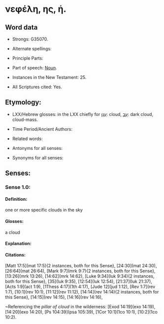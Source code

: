 # νεφέλη, ης, ἡ.

<!-- Status: S2=NeedsReview -->
<!-- Lexica used for edits: BDAG, LN, BN, A-S -->

## Word data

* Strongs: G35070.

* Alternate spellings:

* Principle Parts: 

* Part of speech: 
[Noun](http://ugg.readthedocs.io/en/latest/noun.html).

* Instances in the New Testament: 25.

* All Scriptures cited: Yes.

## Etymology: 

* LXX/Hebrew glosses: 
in the LXX chiefly for [עָנָן](//en-uhal/H6051): cloud, [עָב](//en-uhal/H5645): dark cloud, cloud-mass. 

* Time Period/Ancient Authors: 

* Related words: 

* Antonyms for all senses:

* Synonyms for all senses: 


## Senses:

### Sense  1.0: 

#### Definition: 
one or more specific clouds in the sky

#### Glosses: 

a cloud

#### Explanation: 

#### Citations: 

[Matt 17:5](mat 17:5){2 instances, both for this Sense}, [24:30](mat 24:30), [26:64](mat 26:64), [Mark 9:7](mrk 9:7){2 instances, both for this Sense}, [13:26](mrk 13:26), [14:62](mrk 14:62), [Luke 9:34](luk 9:34){2 instances, both for this Sense}, [35](luk 9:35), [12:54](luk 12:54), [21:37](luk 21:37), [Acts 1:9](act 1:9), [1Thess 4:17](1th 4:17), [Jude 12](jud 1:12), [Rev 1:7](rev 1:7), [10:1](rev 10:1), [11:12](rev 11:12), [14:14](rev 14:14){2 instances, both for this Sense}, [14:15](rev 14:15), [14:16](rev 14:16),

~Referencing the *pillar of cloud* in the wilderness: [Exod 14:19](exo 14:19), [14:20](exo 14:20), [Ps 104:39](psa 105:39), [1Cor 10:1](1co 10:1), [10:2](1co 10:2). 
